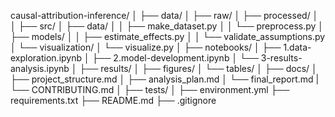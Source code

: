 causal-attribution-inference/
│
├── data/
│   ├── raw/
│   ├── processed/
│   
│
├── src/
│   ├── data/
│   │   ├── make_dataset.py
│   │   └── preprocess.py
│   ├── models/
│   │   ├── estimate_effects.py
│   │   └── validate_assumptions.py
│   └── visualization/
│       └── visualize.py
│
├── notebooks/
│   ├── 1.data-exploration.ipynb
│   ├── 2.model-development.ipynb
│   └── 3-results-analysis.ipynb
│
├── results/
│   ├── figures/
│   └── tables/
│
├── docs/
│   ├── project_structure.md
│   ├── analysis_plan.md
│   └── final_report.md
|   └── CONTRIBUTING.md
│
├── tests/
│
├── environment.yml
├── requirements.txt
├── README.md
├── .gitignore